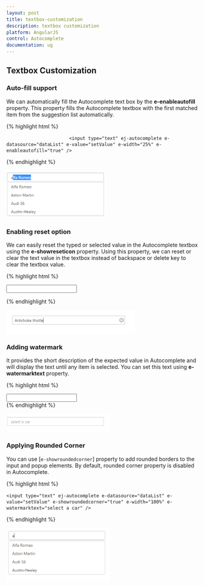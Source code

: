 ```yaml
---
layout: post
title: textbox-customization
description: textbox customization
platform: AngularJS
control: Autocomplete
documentation: ug
---
```


## Textbox Customization

### Auto-fill support

We can automatically fill the Autocomplete text box by the **e-enableautofill** property. This property fills the Autocomplete textbox with the first matched item from the suggestion list automatically.





{% highlight html %}
<div id="control">

                           <input type="text" ej-autocomplete e-datasource="dataList" e-value="setValue" e-width="25%" e-enableautofill="true" />
</div>
                    {% endhighlight %}







![](textbox-customization_images\auto-fill-support_img1.png)

### Enabling reset option

We can easily reset the typed or selected value in the Autocomplete textbox using the **e-showreseticon** property. Using this property, we can reset or clear the text value in the textbox instead of backspace or delete key to clear the textbox value.



{% highlight html %}

<div id="control">
                            <input type="text" ej-autocomplete e-datasource="dataList" e-value="setValue" e-showreseticon="true" e-width="100%" />

</div>


{% endhighlight %}





![](textbox-customization_images\enabling-reset-option_img1.png)

### Adding watermark

It provides the short description of the expected value in Autocomplete and will display the text until any item is selected. You can set this text using **e-watermarktext** property.

{% highlight html %}


<div id="control">
                            <input type="text" ej-autocomplete e-datasource="dataList" e-value="setValue" e-width="100%" e-watermarktext="select a car" />
                        </div>   
{% endhighlight %}



![](textbox-customization_images\adding-watermark_img1.png)


### Applying Rounded Corner

You can use [`e-showroundedcorner`] property to add rounded borders to the input and popup elements. By default, rounded corner property is disabled in Autocomplete.

{% highlight html %}


<div id="control">



    <input type="text" ej-autocomplete e-datasource="dataList" e-value="setValue" e-showroundedcorner="true" e-width="100%" e-watermarktext="select a car" />

   </div>   
{% endhighlight %}           





![](textbox-customization_images\applying-rounded-corner_img1.png)
